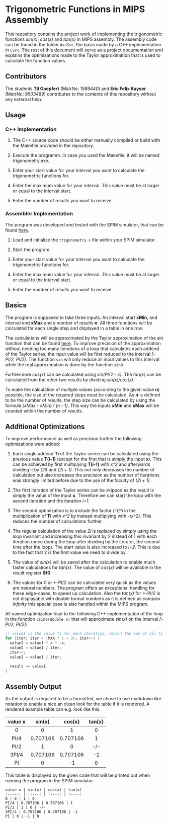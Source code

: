 # Trigonometric Functions in MIPS Assembly

This repository contains the project work of implementing the trigonometric functions
*sin(x)*, *cos(x)* and *tan(x)* in MIPS assembly. The assembly code can be found in the
folder `AssSrc`, the basis made by a C++ implementation in `CSrc`. The rest of this
document will serve as a project documentation and explains the optimizations made to the
Taylor approximation that is used to calculate the function values.

## Contributors
The students **Til Goepfert** (MatrNo: *1589440*) and **Eric Felix Kayser** (MatrNo: *9503489*)
contributes to the contents of this repository without any external help.

## Usage

### C++ Implementation
1. The C++ source code should be either manually compiled or build with the Makefile provided in the repository.

2. Execute the programm. In case you used the Makefile, it will be named trigonometry.exe.

3. Enter your start value for your interval you want to calculate the trigonometric 
functions for.

4. Enter the maximum value for your interval. This value must be at larger or equal to 
the interval start.

5. Enter the number of results you want to receive. 

### Assembler Implementation
The program was developed and tested with the SPIM simulator, that can be found 
[here](http://spimsimulator.sourceforge.net/).

1. Load and initialize the ``trigonometry.s`` file within your SPIM simulator. 

2. Start the program.

3. Enter your start value for your interval you want to calculate the trigonometric 
functions for.

4. Enter the maximum value for your interval. This value must be at larger or equal to 
the interval start.

5. Enter the number of results you want to receive. 

## Basics
The program is supposed to take three inputs. An interval start **xMin**, and interval
end **xMax** and a number of results **n**. All three functions will be calculated for
each single step and displayed in a table in one row.

The calculations will be approximated by the Taylor approximation of the sin function
that can be found [here](https://en.wikipedia.org/wiki/Sine#Series_definition). To
improve precision of the approximation without needing too many iterations of a loop
that calculates each addend of the Taylor series, the input value will be first reduced
to the interval *[-PI/2, PI/2]*. The function `sin` will only reduce all input values to this interval while the real approximation is done by the function `sin0`

Furthermore *cos(x)* can be calculated using *sin(PI/2 - x)*. The *tan(x)* can be
calculated from the other two results by dividing *sin(x)/cos(x)*.

To make the calculation of multiple values (according to the given value **n**) possible, 
the size of the required steps must be calculated. As **n** is defined to be the number of 
results, the step size can be calculated by using the formula *(xMax - xMin) / (n - 1)*. 
This way the inputs **xMin** and **xMax** will be counted within the number of results. 

## Additional Optimizations
To improve performance as well as precision further the following optimizations were
added:

1. Each single addend **Ti** of the Taylor series can be calculated using the previous
value **T(i-1)** (except for the first that is simply the input **x**). This can be
achieved by first multiplying **T(i-1)** with *x^2* and afterwards dividing it by *(2i)*
and *(2i + 1)*. This not only decreases the number of calculation but also increases the
precision as the number of iterations was strongly limited before due to the use of the
faculty of *(2i + 1)*.

2. The first iteration of the Taylor series can be skipped as the result is simply the value of the input **x**. Therefore we can start the loop with the second iteration and the iteration *i=1*.

3. The second optimization is to include the factor *(-1)^i* in the multiplication of
**Ti** with *x^2* by instead multiplying with *-(x^2)*. This reduces the number of
calculations further.

4. The regular calculation of the value *2i* is replaced by simply using the loop
invariant and increasing this invariant by 2 instead of 1 with each iteration (once
during the loop after dividing by the iterator, the second time after the loop). The
start value is also increased to *i=2*. This is due to the fact that 2 is the first value
we need to divide by.

5. The value of *sin(x)* will be saved after the calculation to enable much faster
calculations for *tan(x)*. The value of *cos(x)* will be available in the result
register **$f0**.

6. The values for 0 or +-PI/2 can be calculated very quick as the values are natural numbers.
The program offers an exceptional handling for these edge-cases, to speed up calculation.
Also the *tan(x)* for +-PI/2 is not displayable with double format numbers as it is defined as
*complex infinity* this special case is also handled within the MIPS program.

All named optimization lead to the following C++ implementation of the loop in the
function `csin0(double x)` that will approximate *sin(x)* on the interval *[-PI/2,
PI/2]*:

```C++
// valueI is the value Ti for each iteration; result the sum of all Ti
for (iter; iter < (MAX * 2 + 3); iter++) {
  valueI = valueI * x * -x;
  valueI = valueI / iter;
  iter++;
  valueI = valueI / iter;

  result += valueI;
}
```

## Assembly Output
As the output is required to be a formatted, we chose to use markdown like notation to
enable a nice an clean look for the table if it is rendered. A rendered example table can
e.g. look like this.

value x | sin(x) | cos(x) | tan(x)
:-----: | :----: | :----: | :----:
0 | 0 | 1 | 0
PI/4 | 0.707106 | 0.707106 | 1
PI/2 | 1 | 0 | -/-
3PI/4 | 0.707106 | 0.707106 | -1
PI | 0 | -1 | 0

This table is displayed by the given code that will be printed out when running the
program in the SPIM simulator
```
value x | sin(x) | cos(x) | tan(x)
:-----: | :----: | :----: | :----:
0 | 0 | 1 | 0
PI/4 | 0.707106 | 0.707106 | 1
PI/2 | 1 | 0 | -/-
3PI/4 | 0.707106 | 0.707106 | -1
PI | 0 | -1 | 0
```
